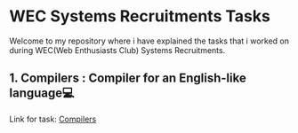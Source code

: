 # WEC Systems Recruitments Tasks

Welcome to my repository where i have explained the tasks that i worked on during WEC(Web Enthusiasts Club) Systems Recruitments.

## 1. Compilers : Compiler for an English-like language💻

Link for task: [Compilers](https://docs.google.com/document/d/1KL2h5e0mwsyTW5KI5TlLmu3iGvPcs19UP5JArc60CXE/edit?usp=sharing)


